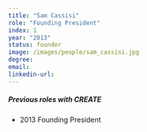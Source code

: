 ```yaml
---
title: "Sam Cassisi"
role: "Founding President"
index: 1
year: "2013"
status: founder
image: /images/people/sam_cassisi.jpg
degree:
email:
linkedin-url:
---
```

##### Previous roles with CREATE

- 2013 Founding President
